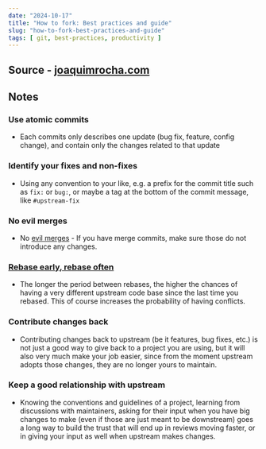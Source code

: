 ```yaml
---
date: "2024-10-17"
title: "How to fork: Best practices and guide"
slug: "how-to-fork-best-practices-and-guide"
tags: [ git, best-practices, productivity ]
---
```




## Source - [joaquimrocha.com][1]

## Notes

### Use atomic commits
* Each commits only describes one update (bug fix, feature, config change), and contain only the changes related to that update

### Identify your fixes and non-fixes
* Using any convention to your like, e.g. a prefix for the commit title such as `fix:` or `bug:`, or maybe a tag at the bottom of the commit message, like `#upstream-fix`

### No evil merges
* No [evil merges][2] - If you have merge commits, make sure those do not introduce any changes.

### [Rebase early, rebase often][3]
* The longer the period between rebases, the higher the chances of having a very different upstream code base since the last time you rebased. This of course increases the probability of having conflicts.

### Contribute changes back
* Contributing changes back to upstream (be it features, bug fixes, etc.) is not just a good way to give back to a project you are using, but it will also very much make your job easier, since from the moment upstream adopts those changes, they are no longer yours to maintain.

### Keep a good relationship with upstream
* Knowing the conventions and guidelines of a project, learning from discussions with maintainers, asking for their input when you have big changes to make (even if those are just meant to be downstream) goes a long way to build the trust that will end up in reviews moving faster, or in giving your input as well when upstream makes changes.



  [1]: https://joaquimrocha.com/2024/09/22/how-to-fork/
  [2]: https://git-scm.com/docs/gitglossary#Documentation/gitglossary.txt-aiddefevilmergeaevilmerge
  [3]: https://en.wikipedia.org/wiki/Release_early,_release_often
